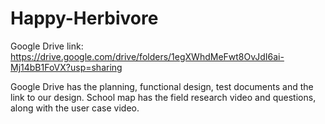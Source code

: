 # Happy-Herbivore

Google Drive link: https://drive.google.com/drive/folders/1egXWhdMeFwt8OvJdI6ai-Mj14bB1FoVX?usp=sharing

Google Drive has the planning, functional design, test documents and the link to our design.
School map has the field research video and questions, along with the user case video.